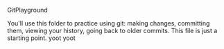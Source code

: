 GitPlayground

You'll use this folder to practice using git: making changes, committing them, viewing your history, going back to older commits. This file is just a starting point.
yoot yoot
